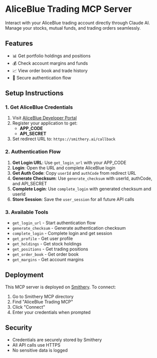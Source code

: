 # AliceBlue Trading MCP Server

Interact with your AliceBlue trading account directly through Claude AI. Manage your stocks, mutual funds, and trading orders seamlessly.

## Features

- 📊 Get portfolio holdings and positions
- 💰 Check account margins and funds
- 📈 View order book and trade history
- 🔐 Secure authentication flow

## Setup Instructions

### 1. Get AliceBlue Credentials

1. Visit [AliceBlue Developer Portal](https://v2api.aliceblueonline.com/)
2. Register your application to get:
   - **APP_CODE**
   - **API_SECRET**
3. Set redirect URL to: `https://smithery.ai/callback`

### 2. Authentication Flow

1. **Get Login URL**: Use `get_login_url` with your APP_CODE
2. **Login**: Open the URL and complete AliceBlue login
3. **Get Auth Code**: Copy `userId` and `authCode` from redirect URL
4. **Generate Checksum**: Use `generate_checksum` with userId, authCode, and API_SECRET
5. **Complete Login**: Use `complete_login` with generated checksum and userId
6. **Store Session**: Save the `user_session` for all future API calls

### 3. Available Tools

- `get_login_url` - Start authentication flow
- `generate_checksum` - Generate authentication checksum  
- `complete_login` - Complete login and get session
- `get_profile` - Get user profile
- `get_holdings` - Get stock holdings
- `get_positions` - Get trading positions
- `get_order_book` - Get order book
- `get_margins` - Get account margins

## Deployment

This MCP server is deployed on [Smithery](https://smithery.ai). To connect:

1. Go to Smithery MCP directory
2. Find "AliceBlue Trading MCP"
3. Click "Connect"
4. Enter your credentials when prompted

## Security

- Credentials are securely stored by Smithery
- All API calls use HTTPS
- No sensitive data is logged